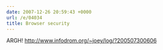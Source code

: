 ```yaml
---
date: 2007-12-26 20:59:43 +0000
url: /e/04034
title: Browser security
---
```


ARGH!
http://www.infodrom.org/~joey/log/?200507300606
